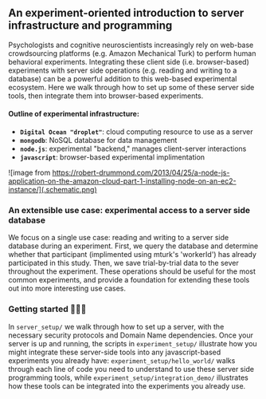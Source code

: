 ## An experiment-oriented introduction to server infrastructure and programming

Psychologists and cognitive neuroscientists increasingly rely on web-base crowdsourcing platforms (e.g. Amazon Mechanical Turk) to perform human behavioral experiments. Integrating these client side (i.e. browser-based) experiments with server side operations (e.g. reading and writing to a database) can be a powerful addition to this web-based experimental ecosystem. Here we walk through how to set up some of these server side tools, then integrate them into browser-based experiments. 

#### Outline of experimental infrastructure: 

- **`Digital Ocean "droplet"`**: cloud computing resource to use as a server  
- **`mongodb`**: NoSQL database for data management
- **`node.js`**: experimental "backend," manages client-server interactions 
- **`javascript`**: browser-based experimental implimentation

![image from https://robert-drummond.com/2013/04/25/a-node-js-application-on-the-amazon-cloud-part-1-installing-node-on-an-ec2-instance/](.schematic.png)

### An extensible use case: experimental access to a server side database

We focus on a single use case: reading and writing to a server side database during an experiment. First, we query the database and determine whether that participant (implimented using mturk's 'workerId') has already participated in this study. Then, we save trial-by-trial data to the sever throughout the experiment. These operations should be useful for the most common experiments, and provide a foundation for extending these tools out into more interesting use cases. 

### Getting started :egg::hatching_chick::hatched_chick:

In `server_setup/` we walk through how to set up a server, with the necessary security protocols and Domain Name dependencies. Once your server is up and running, the scripts in `experiment_setup/` illustrate how you might integrate these server-side tools into any javascript-based experiments you already have: `experiment_setup/hello_world/` walks through each line of code you need to understand to use these server side programming tools, while `experiment_setup/integration_demo/` illustrates how these tools can be integrated into the experiments you already use. 
